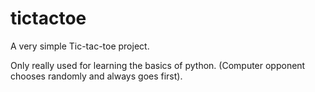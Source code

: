 # tictactoe

A very simple Tic-tac-toe project.

Only really used for learning the basics of python. (Computer opponent chooses randomly and always goes first).
